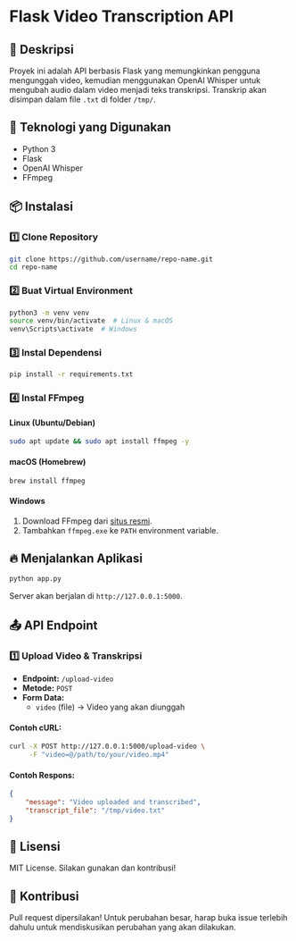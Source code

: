 # Flask Video Transcription API

## 📌 Deskripsi
Proyek ini adalah API berbasis Flask yang memungkinkan pengguna mengunggah video, kemudian menggunakan OpenAI Whisper untuk mengubah audio dalam video menjadi teks transkripsi. Transkrip akan disimpan dalam file `.txt` di folder `/tmp/`.

## 🚀 Teknologi yang Digunakan
- Python 3
- Flask
- OpenAI Whisper
- FFmpeg

## 📦 Instalasi
### 1️⃣ Clone Repository
```sh
git clone https://github.com/username/repo-name.git
cd repo-name
```

### 2️⃣ Buat Virtual Environment
```sh
python3 -m venv venv
source venv/bin/activate  # Linux & macOS
venv\Scripts\activate  # Windows
```

### 3️⃣ Instal Dependensi
```sh
pip install -r requirements.txt
```

### 4️⃣ Instal FFmpeg
#### Linux (Ubuntu/Debian)
```sh
sudo apt update && sudo apt install ffmpeg -y
```
#### macOS (Homebrew)
```sh
brew install ffmpeg
```
#### Windows
1. Download FFmpeg dari [situs resmi](https://ffmpeg.org/download.html).
2. Tambahkan `ffmpeg.exe` ke `PATH` environment variable.

## 🔥 Menjalankan Aplikasi
```sh
python app.py
```
Server akan berjalan di `http://127.0.0.1:5000`.

## 📤 API Endpoint
### 1️⃣ Upload Video & Transkripsi
- **Endpoint:** `/upload-video`
- **Metode:** `POST`
- **Form Data:**
  - `video` (file) → Video yang akan diunggah

#### Contoh cURL:
```sh
curl -X POST http://127.0.0.1:5000/upload-video \
     -F "video=@/path/to/your/video.mp4"
```

#### Contoh Respons:
```json
{
    "message": "Video uploaded and transcribed",
    "transcript_file": "/tmp/video.txt"
}
```

## 📜 Lisensi
MIT License. Silakan gunakan dan kontribusi!

## 🙌 Kontribusi
Pull request dipersilakan! Untuk perubahan besar, harap buka issue terlebih dahulu untuk mendiskusikan perubahan yang akan dilakukan.

